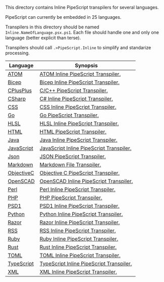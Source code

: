 This directory contains Inline PipeScript transpilers for several languages.

PipeScript can currently be embedded in 25 languages.

Transpilers in this directory should be named ```Inline.NameOfLanguage.psx.ps1```.
Each file should handle one and only one language (better explicit than terse).

Transpilers should call ```.>PipeScript.Inline``` to simplify and standarize processing.


|Language                               |Synopsis                                                             |
|---------------------------------------|---------------------------------------------------------------------|
|[ATOM](Inline.ATOM.psx.ps1)            |[ATOM Inline PipeScript Transpiler.](Inline.ATOM.psx.ps1)            |
|[Bicep](Inline.Bicep.psx.ps1)          |[Bicep Inline PipeScript Transpiler.](Inline.Bicep.psx.ps1)          |
|[CPlusPlus](Inline.CPlusPlus.psx.ps1)  |[C/C++ PipeScript Transpiler.](Inline.CPlusPlus.psx.ps1)             |
|[CSharp](Inline.CSharp.psx.ps1)        |[C# Inline PipeScript Transpiler.](Inline.CSharp.psx.ps1)            |
|[CSS](Inline.CSS.psx.ps1)              |[CSS Inline PipeScript Transpiler.](Inline.CSS.psx.ps1)              |
|[Go](Inline.Go.psx.ps1)                |[Go PipeScript Transpiler.](Inline.Go.psx.ps1)                       |
|[HLSL](Inline.HLSL.psx.ps1)            |[HLSL Inline PipeScript Transpiler.](Inline.HLSL.psx.ps1)            |
|[HTML](Inline.HTML.psx.ps1)            |[HTML PipeScript Transpiler.](Inline.HTML.psx.ps1)                   |
|[Java](Inline.Java.psx.ps1)            |[Java Inline PipeScript Transpiler.](Inline.Java.psx.ps1)            |
|[JavaScript](Inline.JavaScript.psx.ps1)|[JavaScript Inline PipeScript Transpiler.](Inline.JavaScript.psx.ps1)|
|[Json](Inline.Json.psx.ps1)            |[JSON PipeScript Transpiler.](Inline.Json.psx.ps1)                   |
|[Markdown](Inline.Markdown.psx.ps1)    |[Markdown File Transpiler.](Inline.Markdown.psx.ps1)                 |
|[ObjectiveC](Inline.ObjectiveC.psx.ps1)|[Objective C PipeScript Transpiler.](Inline.ObjectiveC.psx.ps1)      |
|[OpenSCAD](Inline.OpenSCAD.psx.ps1)    |[OpenSCAD Inline PipeScript Transpiler.](Inline.OpenSCAD.psx.ps1)    |
|[Perl](Inline.Perl.psx.ps1)            |[Perl Inline PipeScript Transpiler.](Inline.Perl.psx.ps1)            |
|[PHP](Inline.PHP.psx.ps1)              |[PHP PipeScript Transpiler.](Inline.PHP.psx.ps1)                     |
|[PSD1](Inline.PSD1.psx.ps1)            |[PSD1 Inline PipeScript Transpiler.](Inline.PSD1.psx.ps1)            |
|[Python](Inline.Python.psx.ps1)        |[Python Inline PipeScript Transpiler.](Inline.Python.psx.ps1)        |
|[Razor](Inline.Razor.psx.ps1)          |[Razor Inline PipeScript Transpiler.](Inline.Razor.psx.ps1)          |
|[RSS](Inline.RSS.psx.ps1)              |[RSS Inline PipeScript Transpiler.](Inline.RSS.psx.ps1)              |
|[Ruby](Inline.Ruby.psx.ps1)            |[Ruby Inline PipeScript Transpiler.](Inline.Ruby.psx.ps1)            |
|[Rust](Inline.Rust.psx.ps1)            |[Rust Inline PipeScript Transpiler.](Inline.Rust.psx.ps1)            |
|[TOML](Inline.TOML.psx.ps1)            |[TOML Inline PipeScript Transpiler.](Inline.TOML.psx.ps1)            |
|[TypeScript](Inline.TypeScript.psx.ps1)|[TypeScript Inline PipeScript Transpiler.](Inline.TypeScript.psx.ps1)|
|[XML](Inline.XML.psx.ps1)              |[XML Inline PipeScript Transpiler.](Inline.XML.psx.ps1)              |



